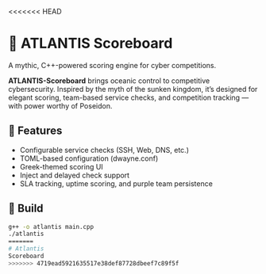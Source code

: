 <<<<<<< HEAD
# 🌊 ATLANTIS Scoreboard

A mythic, C++-powered scoring engine for cyber competitions.

**ATLANTIS-Scoreboard** brings oceanic control to competitive cybersecurity. Inspired by the myth of the sunken kingdom, it’s designed for elegant scoring, team-based service checks, and competition tracking — with power worthy of Poseidon.

## 🚀 Features
- Configurable service checks (SSH, Web, DNS, etc.)
- TOML-based configuration (dwayne.conf)
- Greek-themed scoring UI
- Inject and delayed check support
- SLA tracking, uptime scoring, and purple team persistence

## 🔧 Build
```bash
g++ -o atlantis main.cpp
./atlantis
=======
# Atlantis
Scoreboard
>>>>>>> 4719ead5921635517e38def87728dbeef7c89f5f
